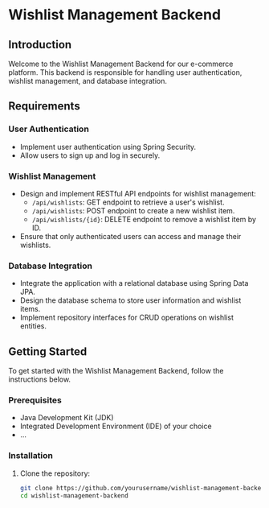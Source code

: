  # Wishlist Management Backend

## Introduction

Welcome to the Wishlist Management Backend for our e-commerce platform. This backend is responsible for handling user authentication, wishlist management, and database integration.

## Requirements

### User Authentication

- Implement user authentication using Spring Security.
- Allow users to sign up and log in securely.

### Wishlist Management

- Design and implement RESTful API endpoints for wishlist management:
  - `/api/wishlists`: GET endpoint to retrieve a user's wishlist.
  - `/api/wishlists`: POST endpoint to create a new wishlist item.
  - `/api/wishlists/{id}`: DELETE endpoint to remove a wishlist item by ID.
- Ensure that only authenticated users can access and manage their wishlists.

### Database Integration

- Integrate the application with a relational database using Spring Data JPA.
- Design the database schema to store user information and wishlist items.
- Implement repository interfaces for CRUD operations on wishlist entities.
 
 
## Getting Started

To get started with the Wishlist Management Backend, follow the instructions below.

### Prerequisites

- Java Development Kit (JDK)
- Integrated Development Environment (IDE) of your choice
- ...

### Installation

1. Clone the repository:
   ```bash
   git clone https://github.com/yourusername/wishlist-management-backend.git
   cd wishlist-management-backend

